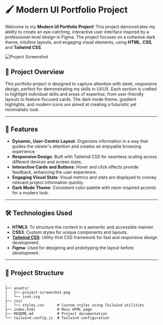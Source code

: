 # 🖌️ Modern UI Portfolio Project

Welcome to my **Modern UI Portfolio Project**! This project demonstrates my ability to create an eye-catching, interactive user interface inspired by a professional-level design in Figma. The project focuses on a cohesive dark theme, intuitive layouts, and engaging visual elements, using **HTML**, **CSS**, and **Tailwind CSS**.

![Project Screenshot](https://bentogrids.com/cdn-cgi/image/width=1024,metadata=none,fit=scale-down,format=auto/https://s.bentogrids.com/cm188k4jz000012uokwhjvdac.png)

## 🎨 Project Overview

This portfolio project is designed to capture attention with sleek, responsive design, perfect for demonstrating my skills in UI/UX. Each section is crafted to highlight individual skills and areas of expertise, from user-friendly layouts to feature-focused cards. The dark mode theme, gradient highlights, and modern icons are aimed at creating a futuristic yet minimalistic look.

---

## 🚀 Features

- **Dynamic, User-Centric Layout**: Organizes information in a way that guides the viewer's attention and creates an enjoyable browsing experience.
- **Responsive Design**: Built with Tailwind CSS for seamless scaling across different devices and screen sizes.
- **Interactive Cards and Buttons**: Hover and click effects provide feedback, enhancing the user experience.
- **Engaging Visual Stats**: Visual metrics and stats are displayed to convey relevant project information quickly.
- **Dark Mode Theme**: Consistent color palette with neon-inspired accents for a modern look.

---

## 🛠️ Technologies Used

- **HTML5**: To structure the content in a semantic and accessible manner.
- **CSS3**: Custom styles for unique components and layouts.
- **[Tailwind CSS](https://tailwindcss.com/)**: Utility-first CSS framework for fast and responsive design development.
- **Figma**: Used for designing and prototyping the layout before development.

---

## 📁 Project Structure

```plaintext
.
├── assets/
│   ├── project-screenshot.png
│   └── icon.svg
├── css/
│   └── styles.css      # Custom styles using Tailwind utilities
├── index.html          # Main HTML page
├── README.md           # Project documentation
└── tailwind.config.js  # Tailwind configuration

